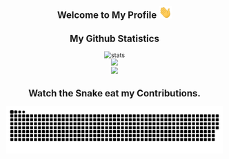 <h2 align="center">Welcome to My Profile <img src="https://raw.githubusercontent.com/boidushya/Boidushya/main/wave.gif" width="30px"></h2>
<h2 align="center">My Github Statistics</h2>
<div align="center">
<img alt ="stats" src="https://github-readme-stats.vercel.app/api?username=meesam4687&show_icons=true&locale=en&theme=dark&hide_border=true&cache_seconds=1800&icon_color=00ffff&text_color=61dafb&title_color=00ffff%22%20alt=%22meesam4687%22">
  <br>
  <img src="https://github-readme-streak-stats.herokuapp.com/?user=meesam4687&theme=dark&hide_border=true">
  <br>
  <img src="https://github-readme-stats.vercel.app/api/top-langs?username=meesam4687&hide=css&layout=compact&theme=dark&hide_border=true&cache_seconds=1800%22%20alt=%22meesam4687%22">
</div>
<h2 align="center"> Watch the Snake eat my Contributions.</h2>
<div align="center">
<img alt="snake eating my contribution" src="https://github.com/meesam4687/meesam4687/blob/output/github-contribution-grid-snake.svg">
</div>
